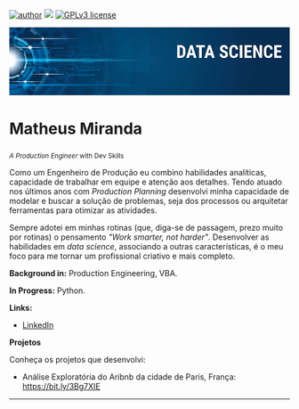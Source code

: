 [![author](https://img.shields.io/badge/author-matheusmiranda-red.svg)](https://www.linkedin.com/in/engenheiromatheusmiranda/) [![](https://img.shields.io/badge/python-3.10+-blue.svg)](https://www.python.org/downloads/release/python-365/) [![GPLv3 license](https://img.shields.io/badge/License-GPLv3-blue.svg)](http://perso.crans.org/besson/LICENSE.html)

<p align="center">
  <img src="banner.png" >
</p>

# Matheus Miranda
<sub>*A Production Engineer* with Dev Skills</sub>

Como um Engenheiro de Produção eu combino habilidades analíticas, capacidade de trabalhar em equipe e atenção aos detalhes. Tendo atuado nos últimos anos com *Production Planning* desenvolvi minha capacidade de modelar e buscar a solução de problemas, seja dos processos ou arquitetar ferramentas para otimizar as atividades. 

Sempre adotei em minhas rotinas (que, diga-se de passagem, prezo muito por rotinas) o pensamento <i>"Work smarter, not harder"</i>. Desenvolver as habilidades em <i>data science</i>, associando a outras características, é o meu foco para me tornar um profissional criativo e mais completo.


**Background in:** Production Engineering, VBA. 

**In Progress:** Python. 

<b>Links:</b>
* <a href="https://www.linkedin.com/in/engenheiromatheusmiranda/" target="_blank">LinkedIn</a>
 

<b>Projetos</b>

Conheça os projetos que desenvolvi:
* Análise Exploratória do Aribnb da cidade de Paris, França: <a href="https://bit.ly/3Bg7XIE" target="_blank">https://bit.ly/3Bg7XIE</a> 

---




